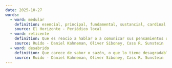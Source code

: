 ```yaml
---
date: 2025-10-27
words:
  - word: medular
    definition: esencial, principal, fundamental, sustancial, cardinal
    source: El Horizonte - Periódico local
  - word: reticente
    definition: Que es reacio a hablar o a comunicar sus pensamientos o sentimientos.
    source: Ruido - Daniel Kahneman, Oliver Siboney, Cass R. Sunstein
  - word: desabrido
    definition: Que carece de sabor o sazón, o que lo tiene desagradable. También, que es áspero o desagradable en el trato.
    source: Ruido - Daniel Kahneman, Oliver Siboney, Cass R. Sunstein
---
```


